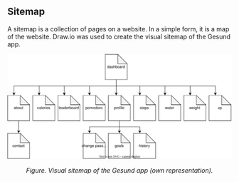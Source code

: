 
## Sitemap

<p>
A sitemap is a collection of pages on a website. In a simple form, it is a map of the website. Draw.io was used to
create the visual sitemap of the Gesund app.
</p>

![sitemap](./resources/images/sitemap.svg)

<p align="center">
    <i>Figure. Visual sitemap of the Gesund app (own representation).</i>
</p>

